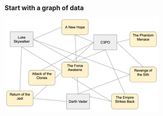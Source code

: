 ##  Start with a graph of data <!-- .element: data-theme="ka-content" -->

![Star Wars Graph](resources/sw-graph.png)

